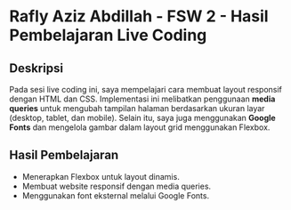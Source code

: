 # Rafly Aziz Abdillah - FSW 2 - Hasil Pembelajaran Live Coding

## Deskripsi

Pada sesi live coding ini, saya mempelajari cara membuat layout responsif dengan HTML dan CSS. Implementasi ini melibatkan penggunaan **media queries** untuk mengubah tampilan halaman berdasarkan ukuran layar (desktop, tablet, dan mobile). Selain itu, saya juga menggunakan **Google Fonts** dan mengelola gambar dalam layout grid menggunakan Flexbox.

## Hasil Pembelajaran

- Menerapkan Flexbox untuk layout dinamis.
- Membuat website responsif dengan media queries.
- Menggunakan font eksternal melalui Google Fonts.
